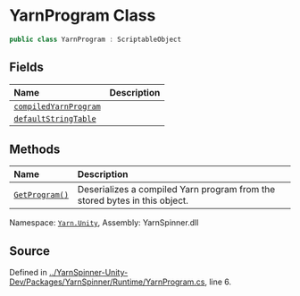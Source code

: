 # YarnProgram Class


```csharp
public class YarnProgram : ScriptableObject
```



## Fields
|Name|Description|
|:---|:---|
|[`compiledYarnProgram`](/api/csharp/yarn.unity/yarnprogram.compiledyarnprogram.md)||
|[`defaultStringTable`](/api/csharp/yarn.unity/yarnprogram.defaultstringtable.md)||
## Methods
|Name|Description|
|:---|:---|
|[`GetProgram()`](/api/csharp/yarn.unity/yarnprogram.getprogram.md)| Deserializes a compiled Yarn program from the stored bytes in this object. |
<div class="class-metadata">

Namespace: [`Yarn.Unity`](/api/csharp/yarn.unity/README.md), Assembly: YarnSpinner.dll
</div>

## Source
Defined in [../YarnSpinner-Unity-Dev/Packages/YarnSpinner/Runtime/YarnProgram.cs](https://github.com/YarnSpinnerTool/YarnSpinner-Unity//blob/develop/Runtime/YarnProgram.cs#L6), line 6.
